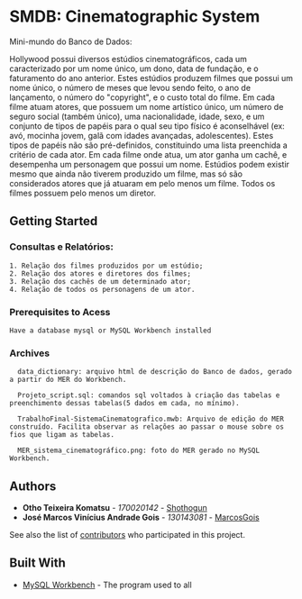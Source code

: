 # SMDB: Cinematographic System

Mini-mundo do Banco de Dados:

Hollywood possui diversos estúdios cinematográficos, cada um caracterizado por um nome único, um dono, data de fundação, e o faturamento
do ano anterior. Estes estúdios produzem filmes que possui um nome único, o número de meses que levou sendo feito, o ano de lançamento, o número do "copyright", e o custo total do filme. Em cada filme atuam atores, que possuem um nome artístico único, um número de seguro social (também único), uma nacionalidade, idade, sexo, e um conjunto de tipos de papéis para o qual seu tipo físico é aconselhável (ex: avó, mocinha jovem, galã com idades avançadas, adolescentes). Estes tipos de papéis não são pré-definidos, constituindo uma lista preenchida a critério de cada ator. Em cada filme onde atua, um ator ganha um cachê, e desempenha um personagem que possui um nome. Estúdios podem existir mesmo que ainda não tiverem produzido um filme, mas só são considerados atores que já atuaram em pelo menos um filme. Todos os filmes possuem pelo menos um diretor.

## Getting Started

### Consultas e Relatórios:
```
1. Relação dos filmes produzidos por um estúdio;
2. Relação dos atores e diretores dos filmes;
3. Relação dos cachês de um determinado ator;
4. Relação de todos os personagens de um ator.
```

### Prerequisites to Acess
```
Have a database mysql or MySQL Workbench installed
```

### Archives
```
  data_dictionary: arquivo html de descrição do Banco de dados, gerado a partir do MER do Workbench.
  
  Projeto_script.sql: comandos sql voltados à criação das tabelas e preenchimento dessas tabelas(5 dados em cada, no mínimo).
  
  TrabalhoFinal-SistemaCinematografico.mwb: Arquivo de edição do MER construído. Facilita observar as relações ao passar o mouse sobre os fios que ligam as tabelas.
  
  MER_sistema_cinematográfico.png: foto do MER gerado no MySQL Workbench.
```

## Authors

* **Otho Teixeira Komatsu** - *170020142* - [Shothogun](https://github.com/Shothogun)
* **José Marcos Vinícius Andrade Gois** - *130143081* - [MarcosGois](https://github.com/Marcosgois)

See also the list of [contributors](https://github.com/your/project/contributors) who participated in this project.

## Built With

* [MySQL Workbench](https://www.mysql.com/products/workbench/) - The program used to all

<!---
### Installing

A step by step series of examples that tell you have to get a development env running

Say what the step will be

```
Give the example
```

And repeat

```
until finished
```

End with an example of getting some data out of the system or using it for a little demo

## Running the tests

Explain how to run the automated tests for this system

### Break down into end to end tests

Explain what these tests test and why

```
Give an example
```

### And coding style tests

Explain what these tests test and why

```
Give an example
```

## Deployment

Add additional notes about how to deploy this on a live system


## Contributing

Please read [CONTRIBUTING.md](https://gist.github.com/PurpleBooth/b24679402957c63ec426) for details on our code of conduct, and the process for submitting pull requests to us.

## Versioning

We use [SemVer](http://semver.org/) for versioning. For the versions available, see the [tags on this repository](https://github.com/your/project/tags). 

## License

This project is licensed under the MIT License - see the [LICENSE.md](LICENSE.md) file for details

## Acknowledgments

* Hat tip to anyone who's code was used
* Inspiration
* etc
--->
